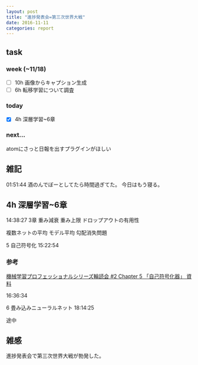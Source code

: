 ```yaml
---
layout: post
title: "進捗発表会=第三次世界大戦"
date: 2016-11-11
categories: report
---
```


## task

### week (~11/18)
- [ ] 10h 画像からキャプション生成
- [ ] 6h 転移学習について調査

### today
- [x] 4h 深層学習~6章

### next...
atomにさっと日報を出すプラグインがほしい

## 雑記
01:51:44
酒のんでぼーとしてたら時間過ぎてた。
今日はもう寝る。

## 4h 深層学習~6章
14:38:27
3章
重み減衰
重み上限
ドロップアウトの有用性

複数ネットの平均
モデル平均
勾配消失問題

5 自己符号化
15:22:54

### 参考
[機械学習プロフェッショナルシリーズ輪読会 #2 Chapter 5 「自己符号化器」 資料](http://www.slideshare.net/at_grandpa/chapter5-50042838)

16:36:34

6 畳み込みニューラルネット
18:14:25

途中

## 雑感
進捗発表会で第三次世界大戦が勃発した。
